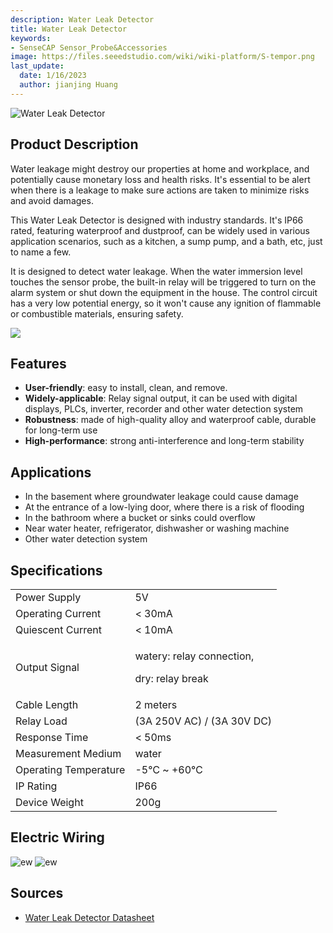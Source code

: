 ```yaml
---
description: Water Leak Detector
title: Water Leak Detector
keywords:
- SenseCAP Sensor_Probe&Accessories
image: https://files.seeedstudio.com/wiki/wiki-platform/S-tempor.png
last_update:
  date: 1/16/2023
  author: jianjing Huang
---
```


![Water Leak Detector](https://files.seeedstudio.com/wiki/Water_Leak_Detector/pic.PNG)

## Product Description

Water leakage might destroy our properties at home and workplace, and potentially cause monetary loss and health risks. It's essential to be alert when there is a leakage to make sure actions are taken to minimize risks and avoid damages.

This Water Leak Detector is designed with industry standards. It's IP66 rated, featuring waterproof and dustproof, can be widely used in various application scenarios, such as a kitchen, a sump pump, and a bath, etc, just to name a few.

It is designed to detect water leakage. When the water immersion level touches the sensor probe, the built-in relay will be triggered to turn on the alarm system or shut down the equipment in the house. The control circuit has a very low potential energy, so it won't cause any ignition of flammable or combustible materials, ensuring safety.

[![](https://files.seeedstudio.com/wiki/Seeed-WiKi/docs/images/300px-Get_One_Now_Banner-ragular.png)](https://www.seeedstudio.com/Water-Leak-Detector-p-4620.html)

## Features

* **User-friendly**: easy to install, clean, and remove.
* **Widely-applicable**: Relay signal output, it can be used with digital displays, PLCs, inverter, recorder and other water detection system
* **Robustness**: made of high-quality alloy and waterproof cable, durable for long-term use
* **High-performance**: strong anti-interference and long-term stability

## Applications

* In the basement where groundwater leakage could cause damage
* At the entrance of a low-lying door, where there is a risk of flooding
* In the bathroom where a bucket or sinks could overflow
* Near water heater, refrigerator, dishwasher or washing machine
* Other water detection system

## Specifications

<!-- <style type="text/css">
.tg  {border-collapse:collapse;border-spacing:0;}
.tg td{border-color:black;border-style:solid;border-width:1px;font-family:Arial, sans-serif;font-size:14px;
  overflow:hidden;padding:10px 5px;word-break:normal;}
.tg th{border-color:black;border-style:solid;border-width:1px;font-family:Arial, sans-serif;font-size:14px;
  font-weight:normal;overflow:hidden;padding:10px 5px;word-break:normal;}
.tg .tg-2fdn{border-color:#9b9b9b;text-align:left;vertical-align:top}
.tg .tg-e2cz{background-color:#9b9b9b;border-color:#9b9b9b;color:#ffffff;text-align:left;vertical-align:top}
</style> -->

<table class="tg" data-data-data-style="undefined;table-layout: fixed; width: 640px;">
<tbody>
<tr>
<td class="tg-h2xt"><span data-data-style="color: #000000;">Power Supply</span></td>
<td class="tg-h2xt">5V</td>
</tr>
<tr>
<td class="tg-h2xt"><span data-data-style="color: #000000;" data-data-data-style="font-size: small;">Operating Current</span></td>
<td class="tg-h2xt">&lt; 30mA</td>
</tr>
<tr>
<td class="tg-h2xt">Quiescent Current</td>
<td class="tg-h2xt">&lt; 10mA</td>
</tr>
<tr>
<td class="tg-h2xt">Output Signal</td>
<td class="tg-h2xt">
<p>watery: relay connection,</p>
<p>dry: relay break</p>
</td>
</tr>
<tr>
<td class="tg-h2xt">Cable Length</td>
<td class="tg-h2xt">2 meters</td>
</tr>
<tr>
<td class="tg-zdzz">Relay Load</td>
<td class="tg-h2xt">(3A 250V AC) / (3A 30V DC)</td>
</tr>
<tr>
<td class="tg-h2xt">Response Time</td>
<td class="tg-h2xt">&lt; 50ms</td>
</tr>
<tr>
<td class="tg-h2xt">Measurement Medium</td>
<td class="tg-h2xt">water</td>
</tr>
<tr>
<td class="tg-h2xt">Operating Temperature</td>
<td class="tg-h2xt">-5℃ ~ +60℃</td>
</tr>
<tr>
<td class="tg-h2xt">IP Rating</td>
<td class="tg-h2xt">IP66</td>
</tr>
<tr>
<td class="tg-h2xt">Device Weight</td>
<td class="tg-h2xt">200g</td>
</tr>
</tbody>
</table>

## Electric Wiring

![ew](https://files.seeedstudio.com/wiki/Water_Leak_Detector/EW1.PNG)
![ew](https://files.seeedstudio.com/wiki/Water_Leak_Detector/EW2.PNG)

## Sources

* [Water Leak Detector Datasheet](https://files.seeedstudio.com/products/314990618/res/Water%20Leak%20Detector-Datasheet.pdf)
